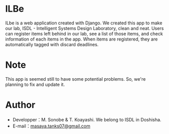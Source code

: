 # ILBe
 
ILbe is a web application created with Django. We created this app to make our lab, ISDL - Intelligent Systems Design Laboratory, clean and neat. Users can register items left behind in our lab, see a list of those items, and check information of each items in the app. When items are registered, they are automatically tagged with discard deadlines.

# Note
 
This app is seemed still to have some potential problems. So, we're planning to fix and update it.

# Author
 
* Developper：M. Sonobe & T. Koayashi. We belong to ISDL in Doshisha.
* E-mail：masaya.tanks07@gmail.com
```bash
